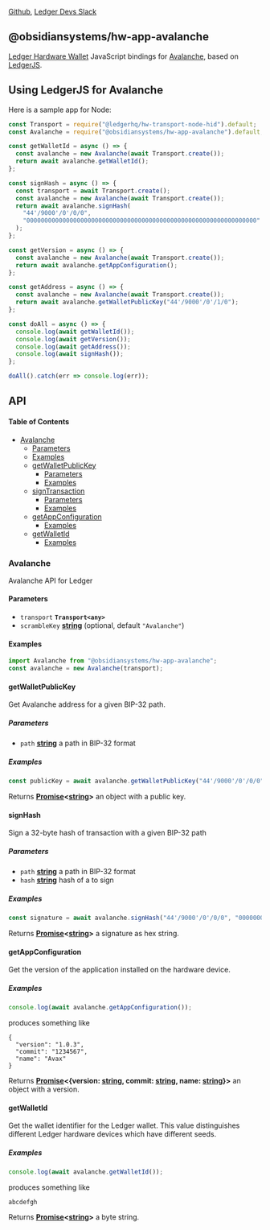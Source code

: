 [Github](https://github.com/LedgerHQ/ledgerjs/),
[Ledger Devs Slack](https://ledger-dev.slack.com/)

## @obsidiansystems/hw-app-avalanche

[Ledger Hardware Wallet](https://www.ledger.com/) JavaScript bindings for [Avalanche](https://www.avalabs.org/), based on [LedgerJS](https://github.com/LedgerHQ/ledgerjs).

## Using LedgerJS for Avalanche

Here is a sample app for Node:

```javascript
const Transport = require("@ledgerhq/hw-transport-node-hid").default;
const Avalanche = require("@obsidiansystems/hw-app-avalanche").default;

const getWalletId = async () => {
  const avalanche = new Avalanche(await Transport.create());
  return await avalanche.getWalletId();
};

const signHash = async () => {
  const transport = await Transport.create();
  const avalanche = new Avalanche(await Transport.create());
  return await avalanche.signHash(
    "44'/9000'/0'/0/0",
    "0000000000000000000000000000000000000000000000000000000000000000"
  );
};

const getVersion = async () => {
  const avalanche = new Avalanche(await Transport.create());
  return await avalanche.getAppConfiguration();
};

const getAddress = async () => {
  const avalanche = new Avalanche(await Transport.create());
  return await avalanche.getWalletPublicKey("44'/9000'/0'/1/0");
};

const doAll = async () => {
  console.log(await getWalletId());
  console.log(await getVersion());
  console.log(await getAddress());
  console.log(await signHash());
};

doAll().catch(err => console.log(err));
```

## API

#### Table of Contents

-   [Avalanche](#avalanche)
    -   [Parameters](#parameters)
    -   [Examples](#examples)
    -   [getWalletPublicKey](#getwalletpublickey)
        -   [Parameters](#parameters-1)
        -   [Examples](#examples-1)
    -   [signTransaction](#signtransaction)
        -   [Parameters](#parameters-2)
        -   [Examples](#examples-2)
    -   [getAppConfiguration](#getappconfiguration)
        -   [Examples](#examples-3)
    -   [getWalletId](#getwalletid)
        -   [Examples](#examples-4)

### Avalanche

Avalanche API for Ledger

#### Parameters

-   `transport` **`Transport<any>`**
-   `scrambleKey` **[string](https://developer.mozilla.org/docs/Web/JavaScript/Reference/Global_Objects/String)**  (optional, default `"Avalanche"`)

#### Examples

```javascript
import Avalanche from "@obsidiansystems/hw-app-avalanche";
const avalanche = new Avalanche(transport);
```

#### getWalletPublicKey

Get Avalanche address for a given BIP-32 path.

##### Parameters

-   `path` **[string](https://developer.mozilla.org/docs/Web/JavaScript/Reference/Global_Objects/String)** a path in BIP-32 format

##### Examples

```javascript
const publicKey = await avalanche.getWalletPublicKey("44'/9000'/0'/0/0");
```

Returns **[Promise](https://developer.mozilla.org/docs/Web/JavaScript/Reference/Global_Objects/Promise)&lt;[string](https://developer.mozilla.org/docs/Web/JavaScript/Reference/Global_Objects/String)>** an object with a public key.

#### signHash

Sign a 32-byte hash of transaction with a given BIP-32 path

##### Parameters

-   `path` **[string](https://developer.mozilla.org/docs/Web/JavaScript/Reference/Global_Objects/String)** a path in BIP-32 format
-   `hash` **[string](https://developer.mozilla.org/docs/Web/JavaScript/Reference/Global_Objects/String)** hash of a to sign

##### Examples

```javascript
const signature = await avalanche.signHash("44'/9000'/0'/0/0", "0000000000000000000000000000000000000000000000000000000000000000");
```

Returns **[Promise](https://developer.mozilla.org/docs/Web/JavaScript/Reference/Global_Objects/Promise)&lt;[string](https://developer.mozilla.org/docs/Web/JavaScript/Reference/Global_Objects/String)>** a signature as hex string.

#### getAppConfiguration

Get the version of the application installed on the hardware device.

##### Examples

```javascript
console.log(await avalanche.getAppConfiguration());
```

produces something like

```
{
  "version": "1.0.3",
  "commit": "1234567",
  "name": "Avax"
}
```

Returns **[Promise](https://developer.mozilla.org/docs/Web/JavaScript/Reference/Global_Objects/Promise)&lt;{version: [string](https://developer.mozilla.org/docs/Web/JavaScript/Reference/Global_Objects/String), commit: [string](https://developer.mozilla.org/docs/Web/JavaScript/Reference/Global_Objects/String), name: [string](https://developer.mozilla.org/docs/Web/JavaScript/Reference/Global_Objects/String)}>** an object with a version.

#### getWalletId

Get the wallet identifier for the Ledger wallet. This value distinguishes different Ledger hardware devices which have different seeds.

##### Examples

```javascript
console.log(await avalanche.getWalletId());
```
produces something like

```
abcdefgh
```

Returns **[Promise](https://developer.mozilla.org/docs/Web/JavaScript/Reference/Global_Objects/Promise)&lt;[string](https://developer.mozilla.org/docs/Web/JavaScript/Reference/Global_Objects/String)>** a byte string.
